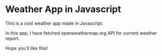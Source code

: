 # Weather App in Javascript

This is a cool weather app made in Javascript.

In this app, I have fetched openweathermap.org API for current weather report.

Hope you'll like this!
